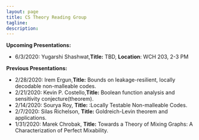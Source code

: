 ```yaml
---
layout: page
title: CS Theory Reading Group 
tagline: 
description: 
---
```

**Upcoming Presentations:**  
* 6/3/2020: Yugarshi Shashwat,**Title:** TBD, **Location**: WCH 203, 2-3 PM


**Previous Presentations:**
* 2/28/2020: Irem Ergun,**Title:** Bounds on leakage-resilient, locally decodable non-malleable codes. 
* 2/21/2020: Kevin P. Costello,**Title:** Boolean function analysis and sensitivity conjecture(theorem). 
* 2/14/2020: Sourya Roy, **Title:** :Locally Testable Non-malleable Codes. 
* 2/7/2020:  Silas Richelson, **Title:** Goldreich-Levin theorem and applications. 
* 1/31/2020: Marek Chrobak, **Title:** Towards a Theory of Mixing Graphs: A Characterization of Perfect Mixability.
